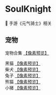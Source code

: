 # SoulKnight
:art: 手游《元气骑士》相关 

## 宠物

宠物合集 [【像素预览】](https://itagn.github.io/SoulKnight/pet/)     

黑猫 [【像素预览】](https://itagn.github.io/SoulKnight/pet/cat/)    
柴犬 [【像素预览】](https://itagn.github.io/SoulKnight/pet/dog/)    
兔子 [【像素预览】](https://itagn.github.io/SoulKnight/pet/rabbit/)    
熊猫 [【像素预览】](https://itagn.github.io/SoulKnight/pet/panda/)    
小猪 [【像素预览】](https://itagn.github.io/SoulKnight/pet/pig/)    